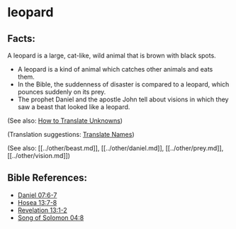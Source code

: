 # leopard #

## Facts: ##

A leopard is a large, cat-like, wild animal that is brown with black spots.

* A leopard is a kind of animal which catches other animals and eats them.
* In the Bible, the suddenness of disaster is compared to a leopard, which pounces suddenly on its prey.
* The prophet Daniel and the apostle John tell about visions in which they saw a beast that looked like a leopard.

(See also: [How to Translate Unknowns](en/ta-vol1/translate/man/translate-unknown))

(Translation suggestions: [Translate Names](en/ta-vol1/translate/man/translate-names))

(See also: [[../other/beast.md]], [[../other/daniel.md]], [[../other/prey.md]], [[../other/vision.md]])

## Bible References: ##

* [Daniel 07:6-7](en/tn/dan/help/07/06)
* [Hosea 13:7-8](en/tn/hos/help/13/07)
* [Revelation 13:1-2](en/tn/rev/help/13/01)
* [Song of Solomon 04:8](en/tn/sng/help/04/08)